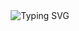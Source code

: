 <div align="center">
<img src="https://readme-typing-svg.herokuapp.com?font=Lato&pause=1000&color=D4AF37&center=true&vCenter=true&width=435&lines=Hi+Everyone!+%F0%9F%91%8B%F0%9F%8F%BB;Welcome+to+my+GitHub+Profile!" alt="Typing SVG" />
